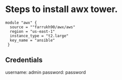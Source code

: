 # Steps to install awx tower. 


```
module "awx" { 
  source = ""farrukh90/awx/aws" 
  region = "us-east-1"
  instance_type = "t2.large"
  key_name = "ansible"
 }
```


## Credentials
username: admin
password: password
